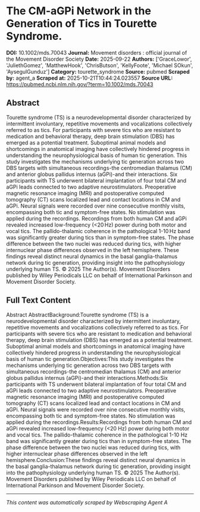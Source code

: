 # The CM-aGPi Network in the Generation of Tics in Tourette Syndrome.

**DOI:** 10.1002/mds.70043
**Journal:** Movement disorders : official journal of the Movement Disorder Society
**Date:** 2025-09-22
**Authors:** ['GraceLowor', 'JuliethGomez', 'MatthewHook', 'ChrisButson', 'KellyFoote', 'Michael SOkun', 'AysegulGunduz']
**Category:** tourette_syndrome
**Source:** pubmed
**Scraped by:** agent_a
**Scraped at:** 2025-10-21T10:44:24.023557
**Source URL:** https://pubmed.ncbi.nlm.nih.gov/?term=10.1002/mds.70043

## Abstract

Tourette syndrome (TS) is a neurodevelopmental disorder characterized by intermittent involuntary, repetitive movements and vocalizations collectively referred to as tics. For participants with severe tics who are resistant to medication and behavioral therapy, deep brain stimulation (DBS) has emerged as a potential treatment. Suboptimal animal models and shortcomings in anatomical imaging have collectively hindered progress in understanding the neurophysiological basis of human tic generation.
This study investigates the mechanisms underlying tic generation across two DBS targets with simultaneous recordings-the centromedian thalamus (CM) and anterior globus pallidus internus (aGPi)-and their interactions.
Six participants with TS underwent bilateral implantation of four total CM and aGPi leads connected to two adaptive neurostimulators. Preoperative magnetic resonance imaging (MRI) and postoperative computed tomography (CT) scans localized lead and contact locations in CM and aGPi. Neural signals were recorded over nine consecutive monthly visits, encompassing both tic and symptom-free states. No stimulation was applied during the recordings.
Recordings from both human CM and aGPi revealed increased low-frequency (<20 Hz) power during both motor and vocal tics. The pallido-thalamic coherence in the pathological 1-10 Hz band was significantly greater during tics than in symptom-free states. The phase difference between the two nuclei was reduced during tics, with higher internuclear phase differences observed in the left hemisphere.
These findings reveal distinct neural dynamics in the basal ganglia-thalamus network during tic generation, providing insight into the pathophysiology underlying human TS. © 2025 The Author(s). Movement Disorders published by Wiley Periodicals LLC on behalf of International Parkinson and Movement Disorder Society.

## Full Text Content

Abstract AbstractBackground:Tourette syndrome (TS) is a neurodevelopmental disorder characterized by intermittent involuntary, repetitive movements and vocalizations collectively referred to as tics. For participants with severe tics who are resistant to medication and behavioral therapy, deep brain stimulation (DBS) has emerged as a potential treatment. Suboptimal animal models and shortcomings in anatomical imaging have collectively hindered progress in understanding the neurophysiological basis of human tic generation.Objectives:This study investigates the mechanisms underlying tic generation across two DBS targets with simultaneous recordings-the centromedian thalamus (CM) and anterior globus pallidus internus (aGPi)-and their interactions.Methods:Six participants with TS underwent bilateral implantation of four total CM and aGPi leads connected to two adaptive neurostimulators. Preoperative magnetic resonance imaging (MRI) and postoperative computed tomography (CT) scans localized lead and contact locations in CM and aGPi. Neural signals were recorded over nine consecutive monthly visits, encompassing both tic and symptom-free states. No stimulation was applied during the recordings.Results:Recordings from both human CM and aGPi revealed increased low-frequency (<20 Hz) power during both motor and vocal tics. The pallido-thalamic coherence in the pathological 1-10 Hz band was significantly greater during tics than in symptom-free states. The phase difference between the two nuclei was reduced during tics, with higher internuclear phase differences observed in the left hemisphere.Conclusion:These findings reveal distinct neural dynamics in the basal ganglia-thalamus network during tic generation, providing insight into the pathophysiology underlying human TS. © 2025 The Author(s). Movement Disorders published by Wiley Periodicals LLC on behalf of International Parkinson and Movement Disorder Society.

---
*This content was automatically scraped by Webscraping Agent A*

